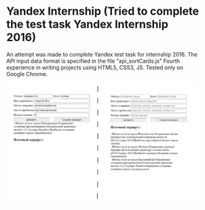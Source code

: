 # Yandex Internship (Tried to complete the test task Yandex Internship 2016)

An attempt was made to complete Yandex test task for internship 2016. The API input data format is specified in the file "api_sortCards.js"
Fourth experience in writing projects using HTML5, CSS3, JS.
Tested only on Google Chrome.


![sorting cards](https://github.com/oOFaYOo/Yandex-Internship/blob/master/demo.jpg)
